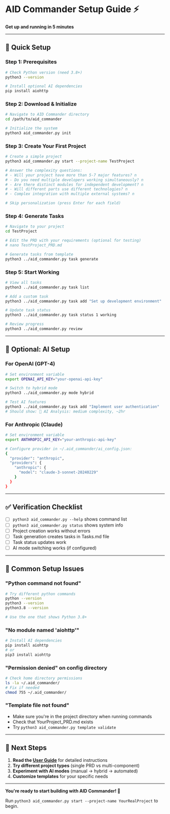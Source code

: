 # AID Commander Setup Guide ⚡

**Get up and running in 5 minutes**

---

## 🚀 Quick Setup

### Step 1: Prerequisites
```bash
# Check Python version (need 3.8+)
python3 --version

# Install optional AI dependencies
pip install aiohttp
```

### Step 2: Download & Initialize
```bash
# Navigate to AID Commander directory
cd /path/to/aid_commander

# Initialize the system
python3 aid_commander.py init
```

### Step 3: Create Your First Project
```bash
# Create a simple project
python3 aid_commander.py start --project-name TestProject

# Answer the complexity questions:
# - Will your project have more than 5-7 major features? n
# - Do you need multiple developers working simultaneously? n  
# - Are there distinct modules for independent development? n
# - Will different parts use different technologies? n
# - Complex integration with multiple external systems? n

# Skip personalization (press Enter for each field)
```

### Step 4: Generate Tasks
```bash
# Navigate to your project
cd TestProject

# Edit the PRD with your requirements (optional for testing)
# nano TestProject_PRD.md

# Generate tasks from template
python3 ../aid_commander.py task generate
```

### Step 5: Start Working
```bash
# View all tasks
python3 ../aid_commander.py task list

# Add a custom task
python3 ../aid_commander.py task add "Set up development environment"

# Update task status
python3 ../aid_commander.py task status 1 working

# Review progress
python3 ../aid_commander.py review
```

---

## 🤖 Optional: AI Setup

### For OpenAI (GPT-4)
```bash
# Set environment variable
export OPENAI_API_KEY="your-openai-api-key"

# Switch to hybrid mode
python3 ../aid_commander.py mode hybrid

# Test AI features
python3 ../aid_commander.py task add "Implement user authentication"
# Should show: 🤖 AI Analysis: medium complexity, ~2hr
```

### For Anthropic (Claude)
```bash
# Set environment variable  
export ANTHROPIC_API_KEY="your-anthropic-api-key"

# Configure provider in ~/.aid_commander/ai_config.json:
{
  "provider": "anthropic",
  "providers": {
    "anthropic": {
      "model": "claude-3-sonnet-20240229"
    }
  }
}
```

---

## ✅ Verification Checklist

- [ ] `python3 aid_commander.py --help` shows command list
- [ ] `python3 aid_commander.py status` shows system info
- [ ] Project creation works without errors
- [ ] Task generation creates tasks in Tasks.md file
- [ ] Task status updates work
- [ ] AI mode switching works (if configured)

---

## 🔧 Common Setup Issues

### "Python command not found"
```bash
# Try different python commands
python --version
python3 --version
python3.8 --version

# Use the one that shows Python 3.8+
```

### "No module named 'aiohttp'"
```bash
# Install AI dependencies
pip install aiohttp
# or
pip3 install aiohttp
```

### "Permission denied" on config directory
```bash
# Check home directory permissions
ls -la ~/.aid_commander/
# Fix if needed
chmod 755 ~/.aid_commander/
```

### "Template file not found"
- Make sure you're in the project directory when running commands
- Check that YourProject_PRD.md exists
- Try `python3 aid_commander.py template validate`

---

## 🎯 Next Steps

1. **Read the [User Guide](USER_GUIDE.md)** for detailed instructions
2. **Try different project types** (single PRD vs multi-component)
3. **Experiment with AI modes** (manual → hybrid → automated)
4. **Customize templates** for your specific needs

---

**You're ready to start building with AID Commander! 🚀**

Run `python3 aid_commander.py start --project-name YourRealProject` to begin.
